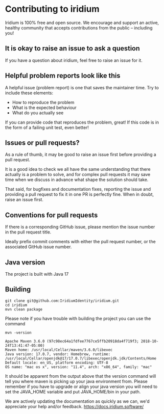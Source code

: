 # Contributing to iridium

Iridium is 100% free and open source. We encourage and support an active, healthy community that accepts contributions from the public – including you!

## <a name="questions"></a> It is okay to raise an issue to ask a question
If you have a question about iridium, feel free to raise an issue for it.

## <a name="helpful"></a> Helpful problem reports look like this
A helpful issue (problem report) is one that saves the maintainer time.
Try to include these elements:

* How to reproduce the problem
* What is the expected behaviour
* What do you actually see

If you can provide code that reproduces the problem, great!
If this code is in the form of a failing unit test, even better!

## <a name="issue_or_pr"></a> Issues or pull requests?
As a rule of thumb, it may be good to raise an issue first before providing a pull request.

It is a good idea to check we all have the same understanding that there actually is a problem to solve, 
and for complex pull requests it may save time when we discuss in advance what shape the solution should take.

That said, for bugfixes and documentation fixes, reporting the issue and providing a pull request to fix it in one PR is perfectly fine.
When in doubt, raise an issue first.


## <a name="pr_conventions"></a> Conventions for pull requests
If there is a corresponding GitHub issue, please mention the issue number in the pull request title.

Ideally prefix commit comments with either the pull request number, or the associated GitHub issue number.


## <a name="java_version"></a> Java version
The project is built with Java 17


## <a name="build"></a> Building

```
git clone git@github.com:IridiumIdentity/iridium.git
cd iridium
mvn clean package
```

Please note if you have trouble with building the project you can use the command 
```
mvn -version

Apache Maven 3.6.0 (97c98ec64a1fdfee7767ce5ffb20918da4f719f3; 2018-10-24T13:41:47-05:00)
Maven home: /usr/local/Cellar/maven/3.6.0/libexec
Java version: 17.0.7, vendor: Homebrew, runtime: /usr/local/Cellar/openjdk@17/17.0.7/libexec/openjdk.jdk/Contents/Home
Default locale: en_US, platform encoding: UTF-8
OS name: "mac os x", version: "11.4", arch: "x86_64", family: "mac"
```

It should be apparent from the output above that the version command will tell you where maven is picking up your java environment from.  Please remember if you have to upgrade or align your java version you will need to set the JAVA_HOME variable and put JAVA_HOME/bin in your path. 

We are actively updating the documentation as quickly as we can, we'd appreciate your help and/or feedback. https://docs.iridium.software/